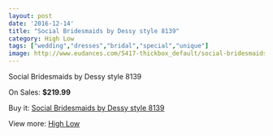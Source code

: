 ```yaml
---
layout: post
date: '2016-12-14'
title: "Social Bridesmaids by Dessy style 8139"
category: High Low
tags: ["wedding","dresses","bridal","special","unique"]
image: http://www.eudances.com/5417-thickbox_default/social-bridesmaids-by-dessy-style-8139.jpg
---
```

Social Bridesmaids by Dessy style 8139

On Sales: **$219.99**
<a href="https://www.eudances.com/en/high-low/1848-social-bridesmaids-by-dessy-style-8139.html"><amp-img layout="responsive" width="600" height="600" src="//www.eudances.com/5417-thickbox_default/social-bridesmaids-by-dessy-style-8139.jpg" alt="Social Bridesmaids by Dessy style 8139 0" /></a>
<a href="https://www.eudances.com/en/high-low/1848-social-bridesmaids-by-dessy-style-8139.html"><amp-img layout="responsive" width="600" height="600" src="//www.eudances.com/5418-thickbox_default/social-bridesmaids-by-dessy-style-8139.jpg" alt="Social Bridesmaids by Dessy style 8139 1" /></a>

Buy it: [Social Bridesmaids by Dessy style 8139](https://www.eudances.com/en/high-low/1848-social-bridesmaids-by-dessy-style-8139.html "Social Bridesmaids by Dessy style 8139")

View more: [High Low](https://www.eudances.com/en/20-high-low "High Low")